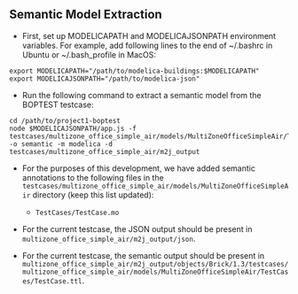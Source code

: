 ## Semantic Model Extraction

* First, set up MODELICAPATH and MODELICAJSONPATH environment variables.
For example, add following lines to the end of ~/.bashrc in Ubuntu or ~/.bash_profile in MacOS:
```
export MODELICAPATH="/path/to/modelica-buildings:$MODELICAPATH"
export MODELICAJSONPATH="/path/to/modelica-json"
```

* Run the following command to extract a semantic model from the BOPTEST testcase:
```
cd /path/to/project1-boptest
node $MODELICAJSONPATH/app.js -f testcases/multizone_office_simple_air/models/MultiZoneOfficeSimpleAir/TestCases/TestCase.mo -o semantic -m modelica -d testcases/multizone_office_simple_air/m2j_output
```

* For the purposes of this development, we have added semantic annotations to the following files in the `testcases/multizone_office_simple_air/models/MultiZoneOfficeSimpleAir` directory (keep this list updated):
  * `TestCases/TestCase.mo`

* For the current testcase, the JSON output should be present in `multizone_office_simple_air/m2j_output/json`. 
* For the current testcase, the semantic output should be present in `multizone_office_simple_air/m2j_output/objects/Brick/1.3/testcases/multizone_office_simple_air/models/MultiZoneOfficeSimpleAir/TestCases/TestCase.ttl`. 